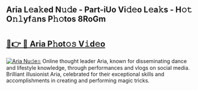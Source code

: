 ## Aria L𝚎a𝚔ed N𝚞𝚍e - Part-iUo Vi𝚍𝚎o L𝚎a𝚔s - H𝚘𝚝 O𝚗𝚕yf𝚊ns P𝚑𝚘tos 8RoGm

# <h2><a href="http://kfcb02.oniu.top/?m=Aria">🔗👉 🔴 Aria P𝚑ot𝚘𝚜 V𝚒d𝚎o</a></h2>

[![Aria Nu𝚍e𝚜](https://i.imgur.com/0qMVB7G.gif)](http://kfcb02.oniu.top/?m=Aria)
Online thought leader Aria, known for disseminating dance and lifestyle knowledge, through performances and vlogs on social media. Brilliant illusionist Aria, celebrated for their exceptional skills and accomplishments in creating and performing magic tricks.  
